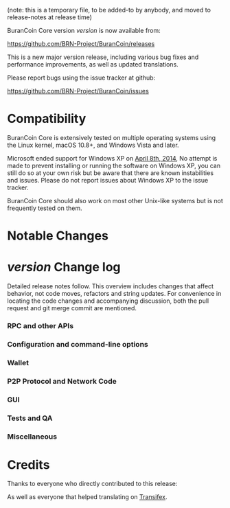 (note: this is a temporary file, to be added-to by anybody, and moved to release-notes at release time)

BuranCoin Core version *version* is now available from:

  <https://github.com/BRN-Project/BuranCoin/releases>

This is a new major version release, including various bug fixes and
performance improvements, as well as updated translations.

Please report bugs using the issue tracker at github:

  <https://github.com/BRN-Project/BuranCoin/issues>

Compatibility
==============

BuranCoin Core is extensively tested on multiple operating systems using
the Linux kernel, macOS 10.8+, and Windows Vista and later.

Microsoft ended support for Windows XP on [April 8th, 2014](https://www.microsoft.com/en-us/WindowsForBusiness/end-of-xp-support),
No attempt is made to prevent installing or running the software on Windows XP, you
can still do so at your own risk but be aware that there are known instabilities and issues.
Please do not report issues about Windows XP to the issue tracker.

BuranCoin Core should also work on most other Unix-like systems but is not
frequently tested on them.

Notable Changes
===============



*version* Change log
=================

Detailed release notes follow. This overview includes changes that affect
behavior, not code moves, refactors and string updates. For convenience in locating
the code changes and accompanying discussion, both the pull request and
git merge commit are mentioned.

### RPC and other APIs


### Configuration and command-line options


### Wallet


### P2P Protocol and Network Code


### GUI


### Tests and QA


### Miscellaneous


Credits
=======

Thanks to everyone who directly contributed to this release:


As well as everyone that helped translating on [Transifex](https://www.transifex.com/projects/p/BuranCoin-translations/).
